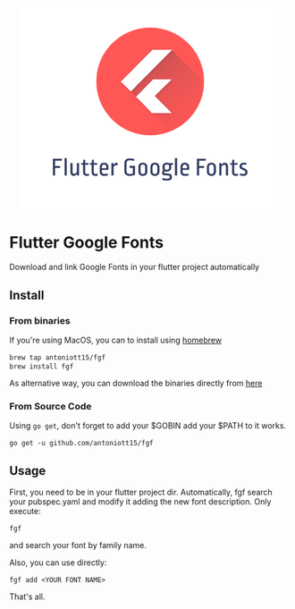 <p align="center">
  <img width="460" height="auto" src="./fgfbanner.png">
</p>

# Flutter Google Fonts

Download and link Google Fonts in your flutter project automatically

## Install

### From binaries

If you're using MacOS, you can to install using [homebrew](https://brew.sh/)

```
brew tap antoniott15/fgf
brew install fgf
```

As alternative way, you can download the binaries directly from [here](https://github.com/antoniott15/fgf/releases)

### From Source Code

Using `go get`, don't forget to add your $GOBIN add your $PATH to it works.

```
go get -u github.com/antoniott15/fgf
```

## Usage

First, you need to be in your flutter project dir.
Automatically, fgf search your pubspec.yaml and modify it adding the new font description.
Only execute:

```
fgf
```

and search your font by family name.

Also, you can use directly:

```
fgf add <YOUR FONT NAME>
```

That's all.
